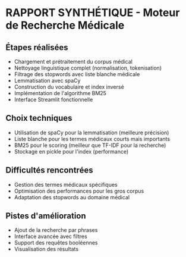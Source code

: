 
# RAPPORT SYNTHÉTIQUE - Moteur de Recherche Médicale

## Étapes réalisées
- Chargement et prétraitement du corpus médical
- Nettoyage linguistique complet (normalisation, tokenisation)
- Filtrage des stopwords avec liste blanche médicale
- Lemmatisation avec spaCy
- Construction du vocabulaire et index inversé
- Implémentation de l'algorithme BM25
- Interface Streamlit fonctionnelle

## Choix techniques
- Utilisation de spaCy pour la lemmatisation (meilleure précision)
- Liste blanche pour les termes médicaux courts mais importants
- BM25 pour le scoring (meilleur que TF-IDF pour la recherche)
- Stockage en pickle pour l'index (performance)

## Difficultés rencontrées
- Gestion des termes médicaux spécifiques
- Optimisation des performances pour les gros corpus
- Adaptation des stopwords au domaine médical

## Pistes d'amélioration
- Ajout de la recherche par phrases
- Interface avancée avec filtres
- Support des requêtes booléennes
- Visualisation des résultats
